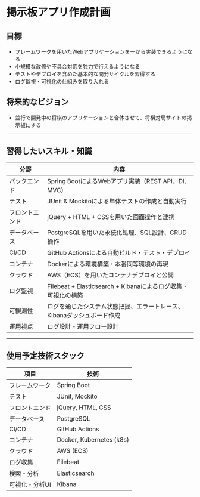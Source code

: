 # 掲示板アプリ作成計画

## 目標
- フレームワークを用いたWebアプリケーションを一から実装できるようになる  
- 小規模な改修や不具合対応を独力で行えるようになる  
- テストやデプロイを含めた基本的な開発サイクルを習得する  
- ログ監視・可視化の仕組みを取り入れる

## 将来的なビジョン
- 並行で開発中の将棋のアプリケーションと合体させて、将棋対局サイトの掲示板にする

---

## 習得したいスキル・知識

| 分野         | 内容                                                                 |
|--------------|----------------------------------------------------------------------|
| バックエンド | Spring BootによるWebアプリ実装（REST API、DI、MVC）                |
| テスト       | JUnit & Mockitoによる単体テストの作成と自動実行                     |
| フロントエンド | jQuery + HTML + CSSを用いた画面操作と連携                           |
| データベース | PostgreSQLを用いた永続化処理、SQL設計、CRUD操作                      |
| CI/CD       | GitHub Actionsによる自動ビルド・テスト・デプロイ                       |
| コンテナ    | Dockerによる環境構築・本番同等環境の再現                             |
| クラウド    | AWS（ECS）を用いたコンテナデプロイと公開                             |
| ログ監視     | Filebeat + Elasticsearch + Kibanaによるログ収集・可視化の構築        |
| 可観測性     | ログを通じたシステム状態把握、エラートレース、Kibanaダッシュボード作成 |
| 運用視点     | ログ設計・運用フロー設計   |

---

## 使用予定技術スタック

| 項目          | 技術                              |
|---------------|-----------------------------------|
| フレームワーク | Spring Boot                      |
| テスト        | JUnit, Mockito                  |
| フロントエンド | jQuery, HTML, CSS               |
| データベース  | PostgreSQL                      |
| CI/CD        | GitHub Actions                  |
| コンテナ     | Docker, Kubernetes (k8s)          |
| クラウド     | AWS (ECS)                      |
| ログ収集      | Filebeat                       |
| 検索・分析    | Elasticsearch                  |
| 可視化・分析UI | Kibana                        |
